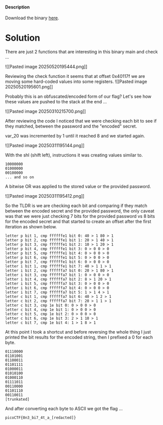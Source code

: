 #### Description

Download the binary [here](https://challenge-files.picoctf.net/c_verbal_sleep/2326718ce11c5c89056a46fce49a5e46ab80e02d551d87744306ae43a4767e06/perplexed).

# Solution

There are just 2 functions that are interesting in this binary main and check ...

![[Pasted image 20250520195444.png]]

Reviewing the check function it seems that at offset 0x40117f we are moving some hard-coded values into some registers.
![[Pasted image 20250520195601.png]]

Probably this is an obfuscated/encoded form of our flag? Let's see how these values are pushed to the stack at the end ...

![[Pasted image 20250310215700.png]]

After reviewing the code I noticed that we were checking each bit to see if they matched, between the password and the "encoded" secret.

var_20 was incremented by 1 until it reached 8 and we started again.

![[Pasted image 20250311195144.png]]

With the shl (shift left), instructions it was creating values similar to.

```
10000000
01000000
00100000
... and so on 
```

A bitwise OR was applied to the stored value or the provided password.

![[Pasted image 20250311195412.png]]

So the TLDR is we are checking each bit and comparing if they match between the encoded secret and the provided password, the only caveat was that we were just checking 7 bits for the provided password vs 8 bits for the encoded secret and that started to create an offset after the first iteration as shown below.

```
letter p bit 1, cmp ffffffe1 bit 0: 40 > 1 80 > 1
letter p bit 2, cmp ffffffe1 bit 1: 20 > 1 40 > 1
letter p bit 3, cmp ffffffe1 bit 2: 10 > 1 20 > 1
letter p bit 4, cmp ffffffe1 bit 3: 0 > 0 0 > 0
letter p bit 5, cmp ffffffe1 bit 4: 0 > 0 0 > 0
letter p bit 6, cmp ffffffe1 bit 5: 0 > 0 0 > 0
letter p bit 7, cmp ffffffe1 bit 6: 0 > 0 0 > 0
letter i bit 1, cmp ffffffe1 bit 7: 40 > 1 1 > 1
letter i bit 2, cmp ffffffa7 bit 0: 20 > 1 80 > 1
letter i bit 3, cmp ffffffa7 bit 1: 0 > 0 0 > 0
letter i bit 4, cmp ffffffa7 bit 2: 8 > 1 20 > 1
letter i bit 5, cmp ffffffa7 bit 3: 0 > 0 0 > 0
letter i bit 6, cmp ffffffa7 bit 4: 0 > 0 0 > 0
letter i bit 7, cmp ffffffa7 bit 5: 1 > 1 4 > 1
letter c bit 1, cmp ffffffa7 bit 6: 40 > 1 2 > 1
letter c bit 2, cmp ffffffa7 bit 7: 20 > 1 1 > 1
letter c bit 3, cmp 1e bit 0: 0 > 0 0 > 0
letter c bit 4, cmp 1e bit 1: 0 > 0 0 > 0
letter c bit 5, cmp 1e bit 2: 0 > 0 0 > 0
letter c bit 6, cmp 1e bit 3: 2 > 1 10 > 1
letter c bit 7, cmp 1e bit 4: 1 > 1 8 > 1
```

At this point I took a shortcut and before reversing the whole thing I just printed the bit results for the encoded string, then I prefixed a 0 for each byte.

```
01110000
01101001
01100011
01101111
01000011
01010100
01000110
01111011
00110000
01101110
00110011
[trunkated]
```

And after converting each byte to ASCII we got the flag ...

```
picoCTF{0n3_bi7_4t_a_[redacted]} 
```
